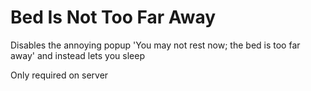 # Bed Is Not Too Far Away
Disables the annoying popup 'You may not rest now; the bed is too far away' and instead lets you sleep

Only required on server
